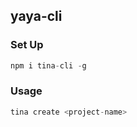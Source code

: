 ## yaya-cli
### Set Up
```javascript
npm i tina-cli -g
```
### 

### Usage
```javascript
tina create <project-name>
``` 
